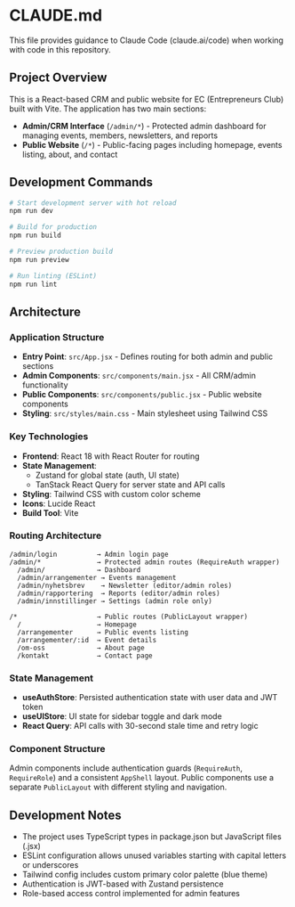 # CLAUDE.md

This file provides guidance to Claude Code (claude.ai/code) when working with code in this repository.

## Project Overview

This is a React-based CRM and public website for EC (Entrepreneurs Club) built with Vite. The application has two main sections:
- **Admin/CRM Interface** (`/admin/*`) - Protected admin dashboard for managing events, members, newsletters, and reports
- **Public Website** (`/*`) - Public-facing pages including homepage, events listing, about, and contact

## Development Commands

```bash
# Start development server with hot reload
npm run dev

# Build for production
npm run build

# Preview production build
npm run preview

# Run linting (ESLint)
npm run lint
```

## Architecture

### Application Structure
- **Entry Point**: `src/App.jsx` - Defines routing for both admin and public sections
- **Admin Components**: `src/components/main.jsx` - All CRM/admin functionality
- **Public Components**: `src/components/public.jsx` - Public website components
- **Styling**: `src/styles/main.css` - Main stylesheet using Tailwind CSS

### Key Technologies
- **Frontend**: React 18 with React Router for routing
- **State Management**: 
  - Zustand for global state (auth, UI state)
  - TanStack React Query for server state and API calls
- **Styling**: Tailwind CSS with custom color scheme
- **Icons**: Lucide React
- **Build Tool**: Vite

### Routing Architecture
```
/admin/login          → Admin login page
/admin/*              → Protected admin routes (RequireAuth wrapper)
  /admin/             → Dashboard
  /admin/arrangementer → Events management
  /admin/nyhetsbrev    → Newsletter (editor/admin roles)
  /admin/rapportering  → Reports (editor/admin roles)
  /admin/innstillinger → Settings (admin role only)

/*                    → Public routes (PublicLayout wrapper)
  /                   → Homepage
  /arrangementer      → Public events listing
  /arrangementer/:id  → Event details
  /om-oss             → About page
  /kontakt            → Contact page
```

### State Management
- **useAuthStore**: Persisted authentication state with user data and JWT token
- **useUIStore**: UI state for sidebar toggle and dark mode
- **React Query**: API calls with 30-second stale time and retry logic

### Component Structure
Admin components include authentication guards (`RequireAuth`, `RequireRole`) and a consistent `AppShell` layout. Public components use a separate `PublicLayout` with different styling and navigation.

## Development Notes

- The project uses TypeScript types in package.json but JavaScript files (.jsx)
- ESLint configuration allows unused variables starting with capital letters or underscores
- Tailwind config includes custom primary color palette (blue theme)
- Authentication is JWT-based with Zustand persistence
- Role-based access control implemented for admin features